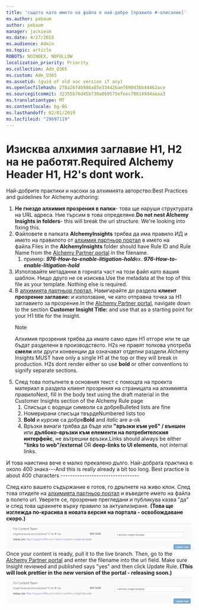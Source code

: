 ```yaml
---
title: 'същото като името на файла е най-добре [правило #-описание]'
ms.author: pebaum
author: pebaum
manager: jackiesm
ms.date: 4/27/2018
ms.audience: Admin
ms.topic: article
ROBOTS: NOINDEX, NOFOLLOW
localization_priority: Priority
ms.collection: Adm_O365
ms.custom: Adm_O365
ms.assetid: (guid of old soc version if any)
ms.openlocfilehash: 278a26f4b986a85e33442baef690d3bb44462ace
ms.sourcegitcommit: 32355b76d45b730a069575efeec708149d4aeaa3
ms.translationtype: MT
ms.contentlocale: bg-BG
ms.lasthandoff: 02/01/2019
ms.locfileid: "29697119"
---
```

# <a name="required-alchemy-header-h1-h2s-dont-work"></a><span data-ttu-id="cf8d1-102">Изисква алхимия заглавие H1, H2 на не работят.</span><span class="sxs-lookup"><span data-stu-id="cf8d1-102">Required Alchemy Header H1, H2's dont work.</span></span>
<span data-ttu-id="cf8d1-103">Най-добрите практики и насоки за алхимията авторство:</span><span class="sxs-lookup"><span data-stu-id="cf8d1-103">Best Practices and guidelines for Alchemy authoring:</span></span>

1. <span data-ttu-id="cf8d1-p101">**Не гнездо алхимия прозрения в папки**- това ще наруши структурата на URL адреса. Ние търсим в това определяне.</span><span class="sxs-lookup"><span data-stu-id="cf8d1-p101">**Do not nest Alchemy Insights in folders**- this will break the url structure. We're looking into fixing this.</span></span>
1. <span data-ttu-id="cf8d1-106">Файловете в папката **AlchemyInsights** трябва да има правило ИД и името на правилото от [алхимия партньор портал](https://alchemyportal.azurewebsites.net) в името на файла.</span><span class="sxs-lookup"><span data-stu-id="cf8d1-106">Files in the **AlchemyInsights** folder should have Rule ID and Rule Name from the [Alchemy Partner portal](https://alchemyportal.azurewebsites.net) in the filename.</span></span>
    1. <span data-ttu-id="cf8d1-p102">пример: ***976-How-to-enable-litigation-hold***</span><span class="sxs-lookup"><span data-stu-id="cf8d1-p102">ex. ***976-How-to-enable-litigation-hold***</span></span>
1. <span data-ttu-id="cf8d1-p103">Използвайте метаданни в горната част на този файл като вашия шаблон. Нищо друго не се изисква.</span><span class="sxs-lookup"><span data-stu-id="cf8d1-p103">Use the metadata at the top of this file as your template. Nothing else is required.</span></span>
1. <span data-ttu-id="cf8d1-111">В [алхимията партньор портал](https://alchemyportal.azurewebsites.net), Навигирайте до раздела **клиент прозрение заглавие:** и използване, че като отправна точка за H1 заглавието за прозрение.</span><span class="sxs-lookup"><span data-stu-id="cf8d1-111">In the [Alchemy Partner portal](https://alchemyportal.azurewebsites.net), navigate down to the section **Customer Insight Title:** and use that as a starting point for your H1 title for the insight.</span></span> 
    > [!NOTE]
    > <span data-ttu-id="cf8d1-p104">Алхимия прозрения трябва да имате само един H1 отгоре или те ще бъдат разделени в производството. H2s не правят толкова употреба **смели** или други конвенции да означават отделни раздели.</span><span class="sxs-lookup"><span data-stu-id="cf8d1-p104">Alchemy Insights MUST have only a single H1 at the top or they will break in production. H2s dont render either so use **bold** or other conventions to signify separate sections.</span></span>
1. <span data-ttu-id="cf8d1-114">След това попълнете в основния текст с помощта на проекта материал в раздела клиент прозрения на страницата на алхимията правило</span><span class="sxs-lookup"><span data-stu-id="cf8d1-114">Next, fill in the body text using the draft material in the Customer Insights section of the Alchemy Rule page</span></span>
    1. <span data-ttu-id="cf8d1-115">Списъци с водещи символи са добре</span><span class="sxs-lookup"><span data-stu-id="cf8d1-115">Bulleted lists are fine</span></span>
    1. <span data-ttu-id="cf8d1-116">Номерирани списъци твърде</span><span class="sxs-lookup"><span data-stu-id="cf8d1-116">Numbered lists too</span></span>
    1. <span data-ttu-id="cf8d1-117">**Bold** и *курсив* са добре</span><span class="sxs-lookup"><span data-stu-id="cf8d1-117">**Bold** and *italic* are a-ok</span></span>
    1. <span data-ttu-id="cf8d1-118">Връзки винаги трябва да бъде или **"връзки към уеб" / външен** или **дълбоко-връзки към елементи на потребителския интерфейс**, не вътрешни връзки.</span><span class="sxs-lookup"><span data-stu-id="cf8d1-118">Links should always be either **"links to web"/external** OR **deep-links to UI elements**, not internal links.</span></span>

<span data-ttu-id="cf8d1-p105">И това наистина вече е малко прекалено дълго. Най-добрата практика е около 400 знака---</span><span class="sxs-lookup"><span data-stu-id="cf8d1-p105">And this is really already a bit too long. Best practice is about 400 characters ---------------------------------</span></span>

<span data-ttu-id="cf8d1-p106">След като вашето съдържание е готов, го дръпнете на живо клон. След това отидете на [алхимията партньор портал](https://alchemyportal.azurewebsites.net) и въведете името на файла в полето url. Уверете се, прозрение прегледани и публикува казва "да" и след това щракнете върху правило за актуализиране. **(Това ще изглежда по-красива в новата версия на портала - освобождаване скоро.)** 
 ![url поле](media/for-content-team.PNG)</span><span class="sxs-lookup"><span data-stu-id="cf8d1-p106">Once your content is ready, pull it to the live branch. Then, go to the [Alchemy Partner portal](https://alchemyportal.azurewebsites.net) and enter the filename into the url field. Make sure Insight reviewed and published says "yes" and then click Update Rule. **(This will look prettier in the new version of the portal - releasing soon.)**
![url field](media/for-content-team.PNG)</span></span>

